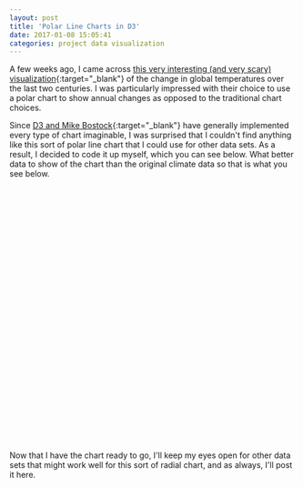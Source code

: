 ```yaml
---
layout: post
title: 'Polar Line Charts in D3'
date: 2017-01-08 15:05:41
categories: project data visualization
---
```


A few weeks ago, I came across [this very interesting (and very scary) visualization](http://blogs.reading.ac.uk/climate-lab-book/files/2016/05/spiral_optimized.gif){:target="_blank"} of the change in global temperatures over the last two centuries. I was particularly impressed with their choice to use a polar chart to show annual changes as opposed to the traditional chart choices.

Since [D3 and Mike Bostock](https://bost.ocks.org/mike/){:target="_blank"} have generally implemented every type of chart imaginable, I was surprised that I couldn't find anything like this sort of polar line chart that I could use for other data sets. As a result, I decided to code it up myself, which you can see below. What better data to show of the chart than the original climate data so that is what you see below.

<style>
#polar-line-chart .line {
    fill: none;
    stroke: steelblue;
    stroke-width: 1px;
}

#polar-line-chart .domain {
    display: none;
}

#polar-line-chart .year-text {
    font-family: sans-serif;
    font-size: 14px;
}

#polar-line-chart .play-text {
    font-family: sans-serif;
    font-size: 18px;
    cursor: pointer;
    fill: #77bdee;
}
</style>

<div id='d3-polar-container' style='margin: auto; width: 450px;'>
    <svg id="polar-line-chart" width="450" height="450"></svg>
</div>
<script src="http://d3js.org/d3.v4.min.js"></script>
<script>

/* initialize svg and variables */
var svg = d3.select("#polar-line-chart"),
    margin = {top: 55, left: 45, bottom: 35, right: 45, center: 75},
    width = svg.attr("width") - margin.left - margin.right;
    height = svg.attr("height") - margin.top - margin.bottom;

// polar scales
var t = d3.scaleTime().range([0, 2 * Math.PI]),
    r = d3.scaleLinear().range([0, (width - margin.center) / 2]);

// cartesian conversion
var x = function(t, r) { return (margin.left) + (width / 2) + ((r + (margin.center / 2)) * Math.cos(t)); },
    y = function(t, r) { return (margin.top) + (height / 2) - ((r + (margin.center / 2)) * Math.sin(t)); }

var line = d3.line()
    .x(function(d) { return x(t(d.month), r(d.value)); })
    .y(function(d) { return y(t(d.month), r(d.value)); });

var color = d3.scaleLinear()
    .range(["#2a96e8", "#fb6767"]);

/* draw polar background */
svg.append('circle')
    .attr("r", width / 2)
    .attr("cx", margin.left + width / 2)
    .attr("cy", margin.top + height / 2)
    .style("fill", "#ececec")
    .style("stroke", "#000")
    .style("stroke-width", "0.5px");

svg.append('circle')
    .attr("r", margin.center / 2)
    .attr("cx", margin.left + width / 2)
    .attr("cy", margin.top + height / 2)
    .style("fill", "white")
    .style("stroke", "#000")
    .style("stroke-width", "0.5px");

/* pull data */
d3.csv("/data/d3-radial-temp.csv", function(d) {
    d.year  = +d.year;
    d.month = +d.month;
    d.value = +d.v2;
    return d;
}, function(error, data) {
    if (error) throw error;

    var [t_min, t_max] = d3.extent(data, function(d) { return d.month; }),
        [r_min, r_max] = d3.extent(data, function(d) { return d.value;   });
    var r_margin = {top: 0.15, bottom: 0};

    t.domain([t_min, t_max + 1]);
    r.domain([r_min - r_margin.bottom, r_max + r_margin.top]);
    color.domain(d3.extent(data, function(d) { return d.year; }));

    /* draw polar axes */
    var ticks = r.ticks(5).splice(1);
    var axis  = d3.axisBottom(r).tickValues(ticks).tickSize(0).tickFormat(d3.format(".1f"));

    svg.selectAll("g")
        .data(ticks).enter()
        .append("circle")
        .attr("cx", margin.left + width / 2)
        .attr("cy", margin.top + height / 2)
        .attr("r", function(d) { return margin.center / 2 + r(d); })
        .attr("fill", "none")
        .attr("stroke", "#000")
        .attr("stroke-width", "0.25px");

    svg.append("rect")
        .attr("x", margin.left + (margin.center + width) / 2 + 5)
        .attr("y", margin.top + height / 2 - 10)
        .attr("width", (width - margin.center) / 2 - 7)
        .attr("height", 20)
        .attr("fill", "#ececec");

    /* render center year, "play", title, and month text */
    svg.append("text")
        .attr("class", "year-text")
        .attr("transform", "translate(" + (margin.left + width / 2 - 15) + "," + (margin.top + height / 2 + 5) + ")")
        .text("1850");

    svg.append("text")
        .attr("transform", "translate(" + 10 + "," + 15 + ")")
        .text("Global Temperature Change in °C (1850 - 2016)");

    svg.append("text")
        .style("font-size", "12px")
        .attr("transform", "translate(" + (width + margin.left + 10) + "," + (height / 2 + margin.top - 8) + ") rotate(90)")
        .text("Jan");

    svg.append("text")
        .style("font-size", "12px")
        .attr("transform", "translate(" + (width / 2 + margin.left - 8) + "," + (margin.top - 8) + ")")
        .text("Apr");

    svg.append("text")
        .style("font-size", "12px")
        .attr("transform", "translate(" + (margin.left - 8) + "," + (height / 2 + margin.top + 8) + ") rotate(270)")
        .text("Jul");

    svg.append("text")
        .style("font-size", "12px")
        .attr("transform", "translate(" + (width / 2 + margin.left + 8) + "," + (height + margin.top + 8) + ") rotate(180)")
        .text("Oct");

    $(document).ready(function() {
        svg.append("text")
            .attr("class", "play-text")
            .attr("transform", "translate(" + 10 + "," + 35 + ")")
            .text("Play");
    });

    /* animate on click */
    svg.select(".play-text").on("click", function() {
        /* clear paths and axis */
        svg.selectAll(".line").remove();
        svg.select("#axis").remove();
        svg.selectAll(".year-text.added").remove();
        svg.selectAll(".year-text").text("1850");
        svg.selectAll(".year-text-cover").remove();

        for (var i = 1; i < data.length; i++) {
            /* draw new path */
            svg.append("path")
                .attr("class", "line")
                .attr("d", line([data[i - 1], data[i]]))
                .style("stroke", color(data[i - 1].year))
                .style("opacity", 0)
                .transition()
                .duration(50)
                .delay(1000 + 5 * i)
                .style("opacity", 1);

            /* update center text */
            if (data[i - 1].month == 1) {
                svg.append("rect")
                    .attr("class", "year-text-cover")
                    .attr("x", margin.left + width / 2 - margin.center / 2 + 15)
                    .attr("y", margin.left + width / 2 - margin.center / 2 + 15)
                    .attr("width", 45)
                    .attr("height", 45)
                    .attr("fill", "white")
                    .style("opacity", 0)
                    .transition()
                    .duration(0)
                    .delay(1000 + 5 * i)
                    .style("opacity", 1);

                svg.append("text")
                    .classed("year-text", true)
                    .classed("added", true)
                    .attr("transform", "translate(" + (margin.left + width / 2 - 15) + "," + (margin.top + height / 2 + 5) + ")")
                    .text(data[i - 1].year)
                    .style("opacity", 0)
                    .transition()
                    .duration(0)
                    .delay(1000 + 5 * i)
                    .style("opacity", 1);
            }
        }

        /* re-render axis */
        svg.append("g")
            .attr("id", "axis")
            .attr("transform", "translate(" + (margin.left + (margin.center + width) / 2) + "," + (margin.top + (height / 2) - 6) + ")")
            .call(axis);
    });

    /* render radial ticks */
    svg.append("g")
        .attr("id", "axis")
        .attr("transform", "translate(" + (margin.left + (margin.center + width) / 2) + "," + (margin.top + (height / 2) - 6) + ")")
        .call(axis);
});
</script>

Now that I have the chart ready to go, I'll keep my eyes open for other data sets that might work well for this sort of radial chart, and as always, I'll post it here.



